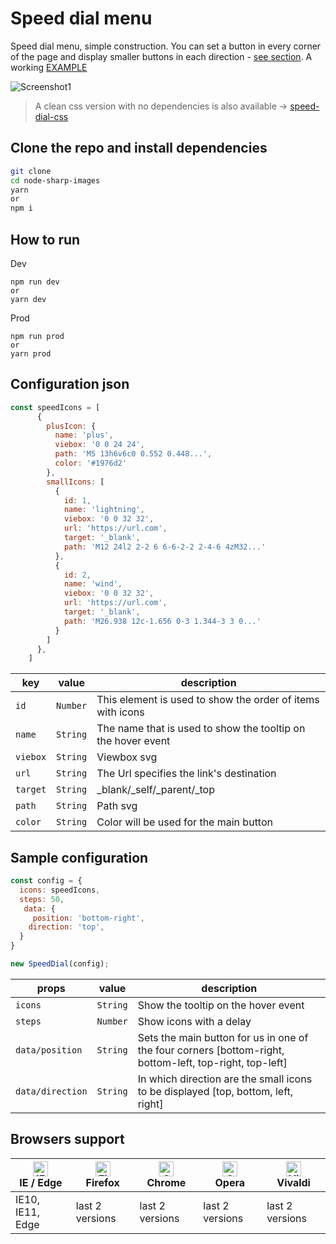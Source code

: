 # Speed dial menu
Speed dial menu, simple construction. You can set a button in every corner of the page and display smaller buttons in each direction - [see section](https://github.com/tomik23/speed-dial-menu#sample-configuration). A working [EXAMPLE](https://tomik23.github.io/speed-dial-menu/)

![Screenshot1](https://github.com/tomik23/speed-dial-menu/blob/master/example.jpg)

> A clean css version with no dependencies is also available -> [speed-dial-css](https://github.com/tomik23/speed-dial-menu/tree/speed-dial-css)


## Clone the repo and install dependencies
```bash
git clone 
cd node-sharp-images
yarn
or
npm i

```

## How to run
Dev
```
npm run dev
or
yarn dev
```
Prod
```
npm run prod
or
yarn prod
```

## Configuration json

```js
const speedIcons = [
      {
        plusIcon: {
          name: 'plus',
          viebox: '0 0 24 24',
          path: 'M5 13h6v6c0 0.552 0.448...',
          color: '#1976d2'
        },
        smallIcons: [
          {
            id: 1,
            name: 'lightning',
            viebox: '0 0 32 32',
            url: 'https://url.com',
            target: '_blank',
            path: 'M12 24l2 2-2 6 6-6-2-2 2-4-6 4zM32...'
          },
          {
            id: 2,
            name: 'wind',
            viebox: '0 0 32 32',
            url: 'https://url.com',
            target: '_blank',
            path: 'M26.938 12c-1.656 0-3 1.344-3 3 0...'
          }
        ]
      },
    ]
```

key | value | description
---- | :-------: | -----------
`id` | `Number` | This element is used to show the order of items with icons
`name` | `String` | The name that is used to show the tooltip on the hover event
`viebox` | `String` | Viewbox svg
`url` | `String` | The Url specifies the link's destination
`target` | `String` | _blank/_self/_parent/_top
`path` | `String` | Path svg
`color` | `String` | Color will be used for the main button

## Sample configuration

```js
const config = {
  icons: speedIcons,
  steps: 50,
   data: {
     position: 'bottom-right',
    direction: 'top',
  }
}

new SpeedDial(config);
```

props | value | description
---- | :-------: | -----------
`icons` | `String` | Show the tooltip on the hover event
`steps` | `Number` | Show icons with a delay
`data/position` | `String` | Sets the main button for us in one of the four corners [bottom-right, bottom-left, top-right, top-left]
`data/direction` | `String` | In which direction are the small icons to be displayed [top, bottom, left, right]

## Browsers support

| [<img src="https://raw.githubusercontent.com/alrra/browser-logos/master/src/edge/edge_48x48.png" alt="IE / Edge" width="24px" height="24px" />](http://godban.github.io/browsers-support-badges/)<br/>IE / Edge | [<img src="https://raw.githubusercontent.com/alrra/browser-logos/master/src/firefox/firefox_48x48.png" alt="Firefox" width="24px" height="24px" />](http://godban.github.io/browsers-support-badges/)<br/>Firefox | [<img src="https://raw.githubusercontent.com/alrra/browser-logos/master/src/chrome/chrome_48x48.png" alt="Chrome" width="24px" height="24px" />](http://godban.github.io/browsers-support-badges/)<br/>Chrome | [<img src="https://raw.githubusercontent.com/alrra/browser-logos/master/src/opera/opera_48x48.png" alt="Opera" width="24px" height="24px" />](http://godban.github.io/browsers-support-badges/)<br/>Opera | [<img src="https://raw.githubusercontent.com/alrra/browser-logos/master/src/vivaldi/vivaldi_48x48.png" alt="Vivaldi" width="24px" height="24px" />](http://godban.github.io/browsers-support-badges/)<br/>Vivaldi |
| --------- | --------- | --------- | --------- | --------- |
| IE10, IE11, Edge| last 2 versions| last 2 versions| last 2 versions| last 2 versions